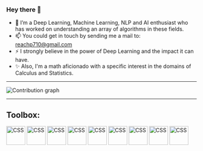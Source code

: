 ### Hey there 👋

<!-- - 🔭 I’m currently a student pursuing my Bachelor's degree. -->
- 🌱 I’m a Deep Learning, Machine Learning, NLP and AI enthusiast who has worked on understanding an array of algorithms in these fields.
- 📫 You could get in touch by sending me a mail to: reachp710@gmail.com
- ⚡ I strongly believe in the power of Deep Learning and the impact it can have.
- ✨ Also, I'm a math aficionado with a specific interest in the domains of Calculus and Statistics.

<hr/>
  <img src = "https://activity-graph.herokuapp.com/graph?username=PRITH-S07&theme=material-palenight&hide_border=true" alt = "Contribution graph"/>
<hr/>

## Toolbox:
<img src="https://cdn.jsdelivr.net/gh/devicons/devicon/icons/tensorflow/tensorflow-original.svg" alt="CSS" width="50" height="50"> <img src="https://cdn.jsdelivr.net/gh/devicons/devicon/icons/pandas/pandas-original-wordmark.svg" alt="CSS" width="50" height="50"/> <img src="https://cdn.jsdelivr.net/gh/devicons/devicon/icons/numpy/numpy-original-wordmark.svg" alt="CSS" width="50" height="50"/> <img src="https://cdn.jsdelivr.net/gh/devicons/devicon/icons/python/python-original.svg" alt="CSS" width="50" height="50"/> <img src="https://cdn.jsdelivr.net/gh/devicons/devicon/icons/jupyter/jupyter-original-wordmark.svg" alt="CSS" width="50" height="50"/> <img src="https://cdn.jsdelivr.net/gh/devicons/devicon/icons/azure/azure-original-wordmark.svg" alt="CSS" width="50" height="50"/> <img src="https://cdn.jsdelivr.net/gh/devicons/devicon/icons/html5/html5-original-wordmark.svg" alt="CSS" width="50" height="50"/> <img src="https://cdn.jsdelivr.net/gh/devicons/devicon/icons/css3/css3-original-wordmark.svg" alt="CSS" width="50" height="50"/> <img src="https://cdn.jsdelivr.net/gh/devicons/devicon/icons/javascript/javascript-original.svg" alt="CSS" width="50" height="50"/>
<!--
**PRITH-S07/PRITH-S07** is a ✨ _special_ ✨ repository because its `README.md` (this file) appears on your GitHub profile.

Here are some ideas to get you started:

- 🔭 I’m currently a student studyimg Computer Science.
- 🌱 I’m a Deep Learning and Machine Learning enthusiast who has worked on understanding an array of networks in deep learning.
- 📫 You could get in touch by sending me a mail to: reachp710@gmail.com
- ⚡ I strongly believe in the power of Deep Learning and the impact it can have.
- ✨ Also, I'm a math aficionado with a specific interest in the domains of Calculus and Statistics.
-->
